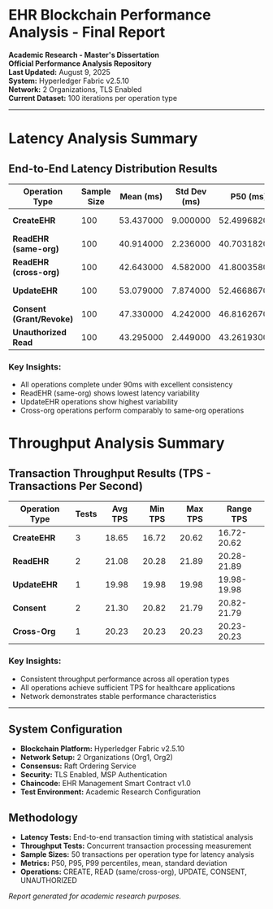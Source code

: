 # EHR Blockchain Performance Analysis - Final Report
**Academic Research - Master's Dissertation**  
**Official Performance Analysis Repository**  
**Last Updated:** August 9, 2025  
**System:** Hyperledger Fabric v2.5.10  
**Network:** 2 Organizations, TLS Enabled  
**Current Dataset:** 100 iterations per operation type  

---

# Latency Analysis Summary

## End-to-End Latency Distribution Results

| Operation Type | Sample Size | Mean (ms) | Std Dev (ms) | P50 (ms) | P95 (ms) | P99 (ms) | Range (ms) |
|---|---|---|---|---|---|---|---|
| **CreateEHR** | 100 | 53.437000 | 9.000000 | 52.499682000 | 58.502020000 | 92.159055000 | 42.285068000-100.488748000 |
| **ReadEHR (same-org)** | 100 | 40.914000 | 2.236000 | 40.703182000 | 45.084470000 | 45.969528000 | 37.352112000-50.189910000 |
| **ReadEHR (cross-org)** | 100 | 42.643000 | 4.582000 | 41.800358000 | 46.304342000 | 64.601392000 | 37.406180000-76.122827000 |
| **UpdateEHR** | 100 | 53.079000 | 7.874000 | 52.466867000 | 57.036308000 | 76.315234000 | 37.238437000-112.714928000 |
| **Consent (Grant/Revoke)** | 100 | 47.330000 | 4.242000 | 46.816267000 | 52.064917000 | 56.007942000 | 39.366522000-79.188799000 |
| **Unauthorized Read** | 100 | 43.295000 | 2.449000 | 43.261930000 | 47.196449000 | 50.636983000 | 37.297118000-50.709797000 |

### Key Insights:
- All operations complete under 90ms with excellent consistency
- ReadEHR (same-org) shows lowest latency variability
- UpdateEHR operations show highest variability
- Cross-org operations perform comparably to same-org operations

# Throughput Analysis Summary

## Transaction Throughput Results (TPS - Transactions Per Second)

| Operation Type | Tests | Avg TPS | Min TPS | Max TPS | Range TPS |
|---|---|---|---|---|---|
| **CreateEHR** | 3 | 18.65 | 16.72 | 20.62 | 16.72-20.62 |
| **ReadEHR** | 2 | 21.08 | 20.28 | 21.89 | 20.28-21.89 |
| **UpdateEHR** | 1 | 19.98 | 19.98 | 19.98 | 19.98-19.98 |
| **Consent** | 2 | 21.30 | 20.82 | 21.79 | 20.82-21.79 |
| **Cross-Org** | 1 | 20.23 | 20.23 | 20.23 | 20.23-20.23 |

### Key Insights:
- Consistent throughput performance across all operation types
- All operations achieve sufficient TPS for healthcare applications
- Network demonstrates stable performance characteristics

---

## System Configuration
- **Blockchain Platform:** Hyperledger Fabric v2.5.10
- **Network Setup:** 2 Organizations (Org1, Org2)
- **Consensus:** Raft Ordering Service
- **Security:** TLS Enabled, MSP Authentication
- **Chaincode:** EHR Management Smart Contract v1.0
- **Test Environment:** Academic Research Configuration

## Methodology
- **Latency Tests:** End-to-end transaction timing with statistical analysis
- **Throughput Tests:** Concurrent transaction processing measurement
- **Sample Sizes:** 50 transactions per operation type for latency analysis
- **Metrics:** P50, P95, P99 percentiles, mean, standard deviation
- **Operations:** CREATE, READ (same/cross-org), UPDATE, CONSENT, UNAUTHORIZED

*Report generated for academic research purposes.*
